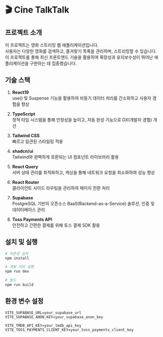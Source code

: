 # 🎬 Cine TalkTalk

## 프로젝트 소개

이 프로젝트는 영화 스트리밍 웹 애플리케이션입니다.<br/>
사용자는 다양한 영화를 검색하고, 즐겨찾기 목록을 관리하며, 스트리밍할 수 있습니다.<br/>
이 프로젝트를 통해 최신 프론트엔드 기술을 활용하여 확장성과 유지보수성이 뛰어난 애플리케이션을 구현하는 데 집중했습니다.

## 기술 스택

1. **React19**<br/>
   use() 및 Suspense 기능을 활용하여 비동기 데이터 처리를 간소화하고 사용자 경험을 향상

2. **TypeScript** <br/>
   정적 타입 시스템을 통해 안정성을 높이고, 자동 완성 기능으로 DX(개발자 경험) 개선
3. **Tailwind CSS** <br/>
   빠르고 일관된 스타일링 적용
4. **shadcn/ui** <br/>
   Tailwind와 완벽하게 호환되는 UI 컴포넌트 라이브러리 활용
5. **React Query** <br/>
   서버 상태 관리를 최적화하고, 캐싱을 통해 네트워크 요청을 최소화하여 성능 향상
6. **React Router** <br/>
   클라이언트 사이드 라우팅을 관리하여 페이지 전환 처리
7. **Supabase** <br/>
   PostgreSQL 기반의 오픈소스 BaaS(Backend-as-a-Service) 솔루션, 인증 및 데이터베이스 관리
8. **Toss Payments API** <br/>
   안전하고 간편한 결제를 위해 토스 결제 SDK 활용

## 설치 및 실행

```bash
# 의존성 설치
npm install

# 개발 서버 실행
npm run dev

# 빌드
npm run build
```

## 환경 변수 설정

```
VITE_SUPABASE_URL=your_supabase_url
VITE_SUPABASE_ANON_KEY=your_supabase_anon_key

VITE_TMDB_API_KEY=your_tmdb_api_key
VITE_TOSS_PAYMENTS_CLIENT_KEY=your_toss_payments_client_key
```

